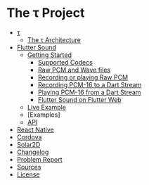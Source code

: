 # The &tau; Project

- [&tau;](tau/README.md)
   - [The &tau; Architecture](tau/architecture.md)
- [Flutter Sound](flutter_sound/README.md)
   - [Getting Started]()
      - [Supported Codecs](flutter_sound/codec.md#flutter-sound-codecs)
      - [Raw PCM and Wave files](flutter_sound/codec.md#raw-pcm-and-wave-files)
      - [Recording or playing Raw PCM](flutter_sound/codec.md#recording-or-playing-raw-pcm-int-linerar-16-files)
      - [Recording PCM-16 to a Dart Stream](flutter_sound/codec.md#recording-pcm-16-to-a-dart-stream)
      - [Playing PCM-16 from a Dart Stream](flutter_sound/codec.md#playing-pcm-16-from-a-dart-stream)
      - [Flutter Sound on Flutter Web](flutter_sound/codec.md#flutter-sound-on-flutter-web)
   - [Live Example](https://canardoux.github.io/tau/doc/flutter_sound/web/)
   - [Examples]
   - [API](https://canardoux.github.io/tau/doc/flutter_sound/api/index.html)
- [React Native](react_native/README.md)
- [Cordova](cordova/README.md)
- [Solar2D](solar2D/README.md)
- [Changelog](CHANGELOG.md)
- [Problem Report](https://github.com/Canardoux/tau/issues)
- [Sources](https://github.com/Canardoux/tau)
- [License](LICENSE.md)
